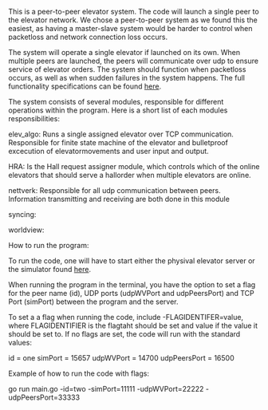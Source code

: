 This is a peer-to-peer elevator system. The code will launch a single peer to the elevator network. We chose a peer-to-peer system as we found this the easiest, as having a master-slave system would be harder to control when packetloss and network connection loss occurs.

The system will operate a single elevator if launched on its own. When multiple peers are launched, the peers will communicate over udp to ensure service of elevator orders. The system should function when packetloss occurs, as well as when sudden failures in the system happens. The full functionality specifications can be found [here](https://github.com/TTK4145/Project.git).

The system consists of several modules, responsible for different operations within the program. Here is a short list of each modules responsibilities:

elev_algo: Runs a single assigned elevator over TCP communication. Responsible for finite state machine of the elevator and bulletproof excecution of elevatormovements and user input and output.

HRA: Is the Hall request assigner module, which controls which of the online elevators that should serve a hallorder when multiple elevators are online.

nettverk: Responsible for all udp communication between peers. Information transmitting and receiving are both done in this module

syncing: 

worldview:

How to run the program:

To run the code, one will have to start either the physival elevator server or the simulator found [here](https://github.com/TTK4145/Simulator-v2.git).

When running the program in the terminal, you have the option to set a flag for the peer name (id), UDP ports (udpWVPort and udpPeersPort) and TCP Port (simPort) between the program and the server.

To set a a flag when running the code, include -FLAGIDENTIFER=value, where FLAGIDENTIFIER is the flagtaht should be set and value if the value it should be set to. If no flags are set, the code will run with the standard values:

id = one
simPort = 15657
udpWVPort = 14700
udpPeersPort = 16500

Example of how to run the code with flags:

go run main.go -id=two -simPort=11111 -udpWVPort=22222 -udpPeersPort=33333


